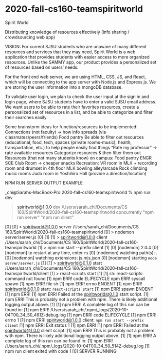 # 2020-fall-cs160-teamspiritworld

Spirit World

Distributing knowledge of resources effectively (info sharing / crowdsourcing web app)

VISION: For current SJSU students who are unaware of many different resources and services that they may need, 
Spirit World is a web application that provides students with easier access to more organized resources. 
Unlike the SAMMY app, our product provides a personalized set of resources based on users’ needs.

For the front end web server, we are using HTML, CSS, JS, and React, which will be connecting to the app server
with Node.js and Express.js. We are storing the user information into a mongoDB database. 

To validate user login, we plan to check the user input at the sign in and login page, where SJSU students have
to enter a valid SJSU email address. We want users to be able to rate their favorites resources, create a personalized set of resources in a list, and be able
to categorize and filter their searches easily. 

Some brainstorm ideas for function/resources to be implemented:
  Connections (not faculty) → how info spreads (via classmates/peers/friends)
  Food pantry
  Be able to filter out resources (educational, food, tech, spaces (private rooms-music), health, transportation, etc.) to help people easily find things
  “Rate my professor” → rate available resources 
  Categorize resources & then filter them out
  Resources (that not many students know) on campus:
    Food pantry
    ENGR SCE Club Room → cheaper snacks 
  Recreation:
    VR room in MLK + recording room and drumset in 4th floor MLK
    bowling alley/arcade
    Rock climbing
    music rooms
    Judo room in Yoshihiro Hall (provide a direction/location) 


NPM RUN SERVER OUTPUT EXAMPLE

_chi@Sarahs-MacBook-Pro 2020-fall-cs160-teamspiritworld % npm run dev 

> spiritworld@1.0.0 dev /Users/sarah_chi/Documents/CS 160/SpiritWorld/2020-fall-cs160-teamspiritworld
> concurrently "npm run server" "npm run client"

[0] 
[0] > spiritworld@1.0.0 server /Users/sarah_chi/Documents/CS 160/SpiritWorld/2020-fall-cs160-teamspiritworld
[0] > nodemon server/server.js
[0] 
[1] 
[1] > spiritworld@1.0.0 client /Users/sarah_chi/Documents/CS 160/SpiritWorld/2020-fall-cs160-teamspiritworld
[1] > npm run start --prefix client
[1] 
[0] [nodemon] 2.0.4
[0] [nodemon] to restart at any time, enter `rs`
[0] [nodemon] watching path(s): *.*
[0] [nodemon] watching extensions: js,mjs,json
[0] [nodemon] starting `node server/server.js`
[1] 
[1] > spiritworld@0.1.0 start /Users/sarah_chi/Documents/CS 160/SpiritWorld/2020-fall-cs160-teamspiritworld/client
[1] > react-scripts start
[1] 
[1] sh: react-scripts: command not found
[1] npm ERR! code ELIFECYCLE
npm ERR! syscall spawn
[1] npm ERR! file sh
[1] npm ERR! errno ENOENT
[1] npm ERR! spiritworld@0.1.0 start: `react-scripts start`
[1] npm ERR! spawn ENOENT
[1] npm ERR! 
[1] npm ERR! Failed at the spiritworld@0.1.0 start script.
[1] npm ERR! This is probably not a problem with npm. There is likely additional logging output above.
[1] 
[1] npm ERR! A complete log of this run can be found in:
[1] npm ERR!     /Users/sarah_chi/.npm/_logs/2020-10-04T00_34_50_461Z-debug.log
[1] npm ERR! code ELIFECYCLE
[1] npm ERR! errno 1
[1] npm ERR! spiritworld@1.0.0 client: `npm run start --prefix client`
[1] npm ERR! Exit status 1
[1] npm ERR! 
[1] npm ERR! Failed at the spiritworld@1.0.0 client script.
[1] npm ERR! This is probably not a problem with npm. There is likely additional logging output above.
[1] 
[1] npm ERR! A complete log of this run can be found in:
[1] npm ERR!     /Users/sarah_chi/.npm/_logs/2020-10-04T00_34_50_514Z-debug.log
[1] npm run client exited with code 1
[0] SERVER RUNNING

